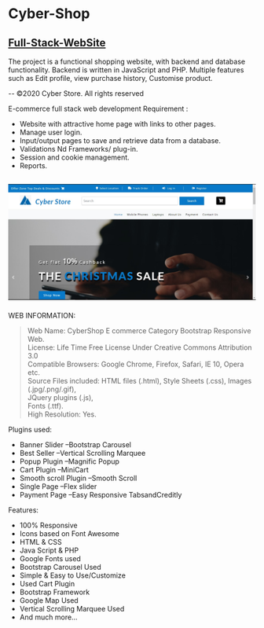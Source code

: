 # Cyber-Shop

## [Full-Stack-WebSite](https://cybershopp.netlify.app/)

The project is a functional shopping website, with backend and database functionality. Backend is written in JavaScript and PHP.
Multiple features such as Edit profile, view purchase history, Customise product.

-- ©2020 Cyber Store. All rights reserved

E-commerce full stack web development Requirement :
 - Website with attractive home page with links to other pages.
 - Manage user login.
 - Input/output pages to save and retrieve data from a database.
 - Validations Nd Frameworks/ plug-in.
 - Session and cookie management.
 - Reports.

 ![Screenshot](./github/1.jpg)
-------------------------------------------------------------------------------
WEB INFORMATION:
 > Web Name: CyberShop E commerce Category Bootstrap Responsive Web.<br />
 > License: Life Time Free License Under Creative Commons Attribution 3.0<br />
 > Compatible Browsers: Google Chrome, Firefox, Safari, IE 10, Opera etc.<br />
 > Source Files included: HTML files (.html), Style Sheets (.css), Images (.jpg/.png/.gif),<br />
 > JQuery plugins (.js),<br />
 > Fonts (.ttf).<br />
 > High Resolution: Yes.<br />

Plugins used:
 - Banner Slider –Bootstrap Carousel
 - Best Seller –Vertical Scrolling Marquee
 - Popup Plugin –Magnific Popup
 - Cart Plugin –MiniCart
 - Smooth scroll Plugin –Smooth Scroll
 - Single Page –Flex slider
 - Payment Page –Easy Responsive TabsandCreditly

Features:
 - 100% Responsive      <br />
 - Icons based on Font Awesome      <br />
 - HTML & CSS        <br />
 - Java Script & PHP       <br />
 - Google Fonts used       <br />
 - Bootstrap Carousel Used        <br />
 - Simple & Easy to Use/Customize            <br />
 - Used Cart Plugin           <br />
 - Bootstrap Framework       <br />
 - Google Map Used           <br />
 - Vertical Scrolling Marquee Used          <br />
 - And much more…           <br />
